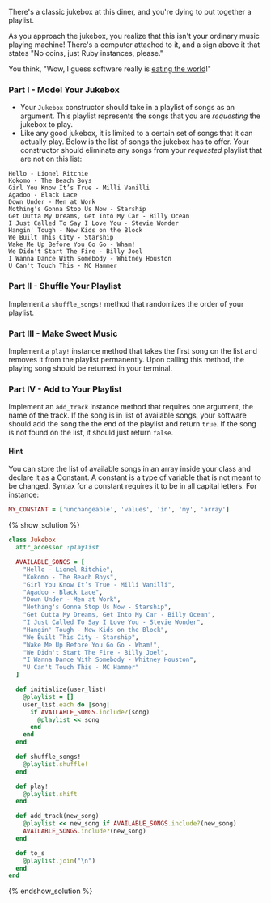 There's a classic jukebox at this diner, and you're dying to put together a
playlist.

As you approach the jukebox, you realize that this isn't your ordinary music playing machine!
There's a computer attached to it, and a sign above it that states "No coins,
just Ruby instances, please."

You think, "Wow, I guess software really is [eating the
world][eating-the-world]!"

### Part I - Model Your Jukebox

* Your `Jukebox` constructor should take in a playlist of songs as an argument. This playlist
represents the songs that you are _requesting_ the jukebox to play.
* Like any good jukebox,
it is limited to a certain set of songs that it can actually play. Below is the
list of songs the jukebox has to offer. Your constructor should eliminate any
songs from your _requested_ playlist that are not on this list:

```no-highlight
Hello - Lionel Ritchie
Kokomo - The Beach Boys
Girl You Know It’s True - Milli Vanilli
Agadoo - Black Lace
Down Under - Men at Work
Nothing's Gonna Stop Us Now - Starship
Get Outta My Dreams, Get Into My Car - Billy Ocean
I Just Called To Say I Love You - Stevie Wonder
Hangin' Tough - New Kids on the Block
We Built This City - Starship
Wake Me Up Before You Go Go - Wham!
We Didn't Start The Fire - Billy Joel
I Wanna Dance With Somebody - Whitney Houston
U Can't Touch This - MC Hammer
```

### Part II - Shuffle Your Playlist

Implement a `shuffle_songs!` method that randomizes the order of your playlist.

### Part III - Make Sweet Music

Implement a `play!` instance method that takes the first song on the list and removes it
from the playlist permanently. Upon calling this method, the playing song should be returned in your terminal.

### Part IV - Add to Your Playlist

Implement an `add_track` instance method that requires one argument, the name of
the track. If the song is in list of available songs, your software should add
the song the the end of the playlist and return `true`. If the song is not found on
the list, it should just return `false`.

[eating-the-world]: http://www.wsj.com/articles/SB10001424053111903480904576512250915629460

#### Hint
You can store the list of available songs in an array inside your class and declare it as a Constant.  A constant is a type of variable that is not meant to be changed.  Syntax for a constant requires it to be in all capital letters.  For instance:

```ruby
MY_CONSTANT = ['unchangeable', 'values', 'in', 'my', 'array']
```

{% show_solution %}
```ruby
class Jukebox
  attr_accessor :playlist

  AVAILABLE_SONGS = [
    "Hello - Lionel Ritchie",
    "Kokomo - The Beach Boys",
    "Girl You Know It’s True - Milli Vanilli",
    "Agadoo - Black Lace",
    "Down Under - Men at Work",
    "Nothing's Gonna Stop Us Now - Starship",
    "Get Outta My Dreams, Get Into My Car - Billy Ocean",
    "I Just Called To Say I Love You - Stevie Wonder",
    "Hangin' Tough - New Kids on the Block",
    "We Built This City - Starship",
    "Wake Me Up Before You Go Go - Wham!",
    "We Didn't Start The Fire - Billy Joel",
    "I Wanna Dance With Somebody - Whitney Houston",
    "U Can't Touch This - MC Hammer"
  ]

  def initialize(user_list)
    @playlist = []
    user_list.each do |song|
      if AVAILABLE_SONGS.include?(song)
        @playlist << song
      end
    end
  end

  def shuffle_songs!
    @playlist.shuffle!
  end

  def play!
    @playlist.shift
  end

  def add_track(new_song)
    @playlist << new_song if AVAILABLE_SONGS.include?(new_song)
    AVAILABLE_SONGS.include?(new_song)
  end

  def to_s
    @playlist.join("\n")
  end
end
```
{% endshow_solution %}
